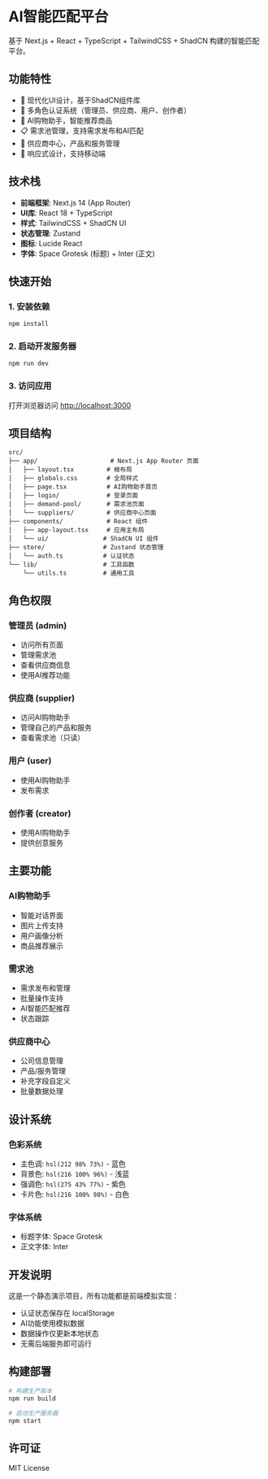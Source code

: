 # AI智能匹配平台

基于 Next.js + React + TypeScript + TailwindCSS + ShadCN 构建的智能匹配平台。

## 功能特性

- 🎨 现代化UI设计，基于ShadCN组件库
- 🔐 多角色认证系统（管理员、供应商、用户、创作者）
- 🤖 AI购物助手，智能推荐商品
- 📋 需求池管理，支持需求发布和AI匹配
- 🏢 供应商中心，产品和服务管理
- 📱 响应式设计，支持移动端

## 技术栈

- **前端框架**: Next.js 14 (App Router)
- **UI库**: React 18 + TypeScript
- **样式**: TailwindCSS + ShadCN UI
- **状态管理**: Zustand
- **图标**: Lucide React
- **字体**: Space Grotesk (标题) + Inter (正文)

## 快速开始

### 1. 安装依赖

```bash
npm install
```

### 2. 启动开发服务器

```bash
npm run dev
```

### 3. 访问应用

打开浏览器访问 [http://localhost:3000](http://localhost:3000)

## 项目结构

```
src/
├── app/                    # Next.js App Router 页面
│   ├── layout.tsx         # 根布局
│   ├── globals.css        # 全局样式
│   ├── page.tsx           # AI购物助手首页
│   ├── login/             # 登录页面
│   ├── demand-pool/       # 需求池页面
│   └── suppliers/         # 供应商中心页面
├── components/            # React 组件
│   ├── app-layout.tsx     # 应用主布局
│   └── ui/               # ShadCN UI 组件
├── store/                # Zustand 状态管理
│   └── auth.ts           # 认证状态
└── lib/                  # 工具函数
    └── utils.ts          # 通用工具
```

## 角色权限

### 管理员 (admin)
- 访问所有页面
- 管理需求池
- 查看供应商信息
- 使用AI推荐功能

### 供应商 (supplier)
- 访问AI购物助手
- 管理自己的产品和服务
- 查看需求池（只读）

### 用户 (user)
- 使用AI购物助手
- 发布需求

### 创作者 (creator)
- 使用AI购物助手
- 提供创意服务

## 主要功能

### AI购物助手
- 智能对话界面
- 图片上传支持
- 用户画像分析
- 商品推荐展示

### 需求池
- 需求发布和管理
- 批量操作支持
- AI智能匹配推荐
- 状态跟踪

### 供应商中心
- 公司信息管理
- 产品/服务管理
- 补充字段自定义
- 批量数据处理

## 设计系统

### 色彩系统
- 主色调: `hsl(212 98% 73%)` - 蓝色
- 背景色: `hsl(216 100% 96%)` - 浅蓝
- 强调色: `hsl(275 43% 77%)` - 紫色
- 卡片色: `hsl(216 100% 98%)` - 白色

### 字体系统
- 标题字体: Space Grotesk
- 正文字体: Inter

## 开发说明

这是一个静态演示项目，所有功能都是前端模拟实现：

- 认证状态保存在 localStorage
- AI功能使用模拟数据
- 数据操作仅更新本地状态
- 无需后端服务即可运行

## 构建部署

```bash
# 构建生产版本
npm run build

# 启动生产服务器
npm start
```

## 许可证

MIT License
